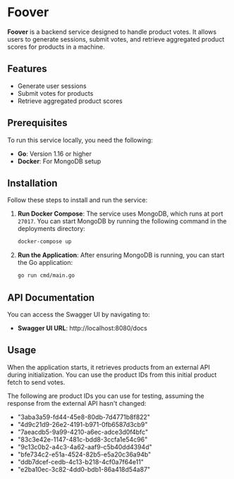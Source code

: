 # Foover

**Foover** is a backend service designed to handle product votes. It allows users to generate sessions, submit votes, and retrieve aggregated product scores for products in a machine.

## Features

- Generate user sessions
- Submit votes for products
- Retrieve aggregated product scores

## Prerequisites

To run this service locally, you need the following:

- **Go**: Version 1.16 or higher
- **Docker**: For MongoDB setup

## Installation

Follow these steps to install and run the service:

1. **Run Docker Compose**:
   The service uses MongoDB, which runs at port `27017`. You can start MongoDB by running the following command in the deployments directory:

      ```bash
      docker-compose up
      ```

2. **Run the Application**:
   After ensuring MongoDB is running, you can start the Go application:

   ```bash
   go run cmd/main.go
    ```

## API Documentation

You can access the Swagger UI by navigating to:

- **Swagger UI URL**: http://localhost:8080/docs

## Usage

When the application starts, it retrieves products from an external API during initialization. You can use the product IDs from this initial product fetch to send votes.

The following are product IDs you can use for testing, assuming the response from the external API hasn't changed:

- "3aba3a59-fd44-45e8-80db-7d4771b8f822"
- "4d9c21d9-26e2-4191-b971-0fb6587d3cb9"
- "7aeacdb5-9a99-4210-a6ec-adce3d0f4bfc"
- "83c3e42e-1147-481c-bdd8-3ccfa1e54c96"
- "9c13c0b2-a4c3-4a62-aaf9-c5b40dd4394d"
- "bfe734c2-e51a-4524-82b5-e5a20c36a94b"
- "ddb7dcef-cedb-4c13-b218-4cf0a7f64e11"
- "e2ba10ec-3c82-4dd0-bdb1-86a418d54a87"